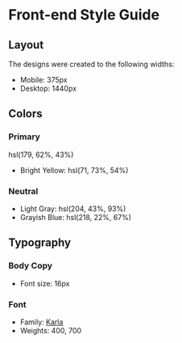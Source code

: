 # Front-end Style Guide

## Layout

The designs were created to the following widths:

- Mobile: 375px
- Desktop: 1440px

## Colors

### Primary

hsl(179, 62%, 43%)

- Bright Yellow: hsl(71, 73%, 54%)

### Neutral

- Light Gray: hsl(204, 43%, 93%)
- Grayish Blue: hsl(218, 22%, 67%)

## Typography

### Body Copy

- Font size: 16px

### Font

- Family: [Karla](https://fonts.google.com/specimen/Karla)
- Weights: 400, 700
